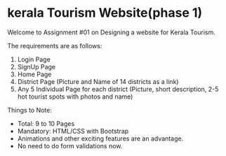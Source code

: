 # kerala Tourism Website(phase 1)
Welcome to Assignment #01 on Designing a website for Kerala Tourism. 

The requirements are as follows:
1. Login Page
2. SignUp Page
3. Home Page
4. District Page (Picture and Name of 14 districts as a link)
5. Any 5 Individual Page for each district (Picture, short description, 2-5 hot tourist spots with photos and name)

Things to Note:
* Total: 9 to 10 Pages
* Mandatory: HTML/CSS with Bootstrap
* Animations and other exciting features are an advantage.
* No need to do form validations now. 
